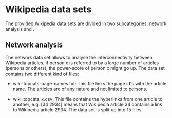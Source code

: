 # Wikipedia data sets

The provided Wikipedia data sets are divided in two subcategories: network analysis and  . 

## Network analysis

The network data set allows to analyse the interconnectivity between Wikipedia articles. If person x is referred to by a large number of articles (persons or others), the power-score of person x might go up. The data set contains two different kind of files:

- wiki-topcats-page-names.txt: This file links the page id's with the article name. The articles are of any nature and not limited to persons. 

- wiki_topcats_x.csv: This file contains the hyperlinks from one article to another, e.g. [34 2934] means that Wikipedia article 34 contains a link to Wikipedia article 2934. The data set is split up into 15 files. 

